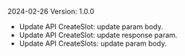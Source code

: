 2024-02-26 Version: 1.0.0
- Update API CreateSlot: update param body.
- Update API CreateSlot: update response param.
- Update API CreateSlots: update param body.


